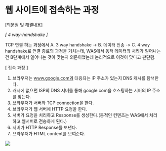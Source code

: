 # 웹 사이트에 접속하는 과정

[의문점 및 해결내용]


<p>
    <img src="https://img1.daumcdn.net/thumb/R1280x0/?scode=mtistory2&fname=https%3A%2F%2Fblog.kakaocdn.net%2Fdn%2FqUXSw%2FbtqDWsFNWJw%2FhVdKIneSYb7UK3wc0pj6Z0%2Fimg.png" alt>
    </br>
    <em>[ 4 way-handshake ]</em>
</p>



TCP 연결 하는 과정에서 A. 3 way handshake -> B. 데이터 전송 -> C. 4 way handshake로 연결 종료의 과정을 거치는데, WAS에서 동적 데이터의 처리가 일어나는 건 B단계에서 일어나는 것이 맞는지 의문이었는데 논리적으로 이것이 맞다고 판단됌.

[ 접속 과정 ]

1. 브라우저는 www.google.com과 대응되는 IP 주소가 있는지 DNS 캐시를 탐색한다.
2. 캐시에 없으면 ISP의 DNS 서버를 통해 google.com을 호스팅하는 서버의 IP 주소를 찾는다.
3. 브라우저가 서버와 TCP connection을 한다.
4. 브라우저가 웹 서버에 HTTP 요청을 한다.
5. 서버가 요청을 처리하고 Response를 생성한다.(동적인 컨텐츠는 WAS에서 처리하고 웹서버로 전송하게 된다.)
6. 서버가 HTTP Response를 보낸다.
7. 브라우저가 HTML content를 보여준다.

<img src="https://velog.velcdn.com/images/ann9902/post/e8e98284-8a7e-4b33-a088-ee2a96b14471/image.png">
